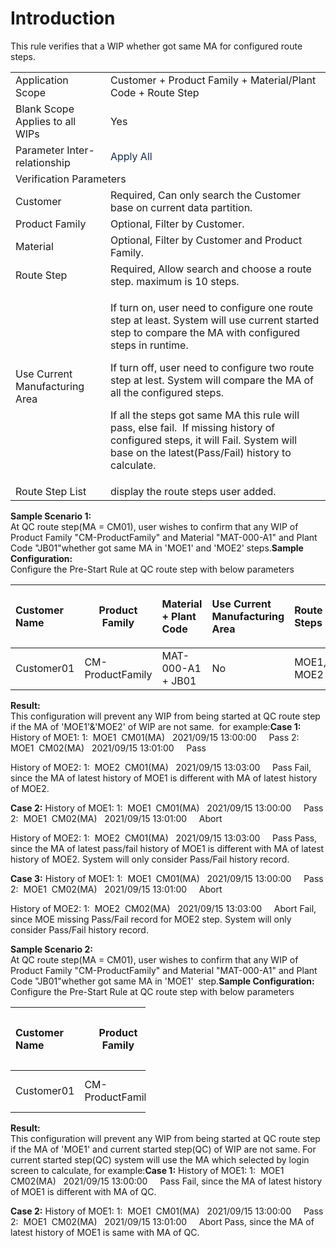 # Introduction

This rule verifies that a WIP whether got same MA for configured route steps.
<table class="confluenceTable"><colgroup><col /><col /></colgroup><tbody><tr><td class="highlight-grey confluenceTd" style="text-align: left;" data-highlight-colour="grey"><a style="text-decoration: none;" href="http://usplnd0wiki01:8090/display/PB/Pre-Start+Rules#Pre-StartRules-ApplicationScope" rel="nofollow">Application Scope</a></td><td style="text-align: left;" class="confluenceTd">Customer + Product Family + Material/Plant Code + Route Step</td></tr><tr><td class="highlight-grey confluenceTd" style="text-align: left;" colspan="1" data-highlight-colour="grey"><a rel="nofollow" style="text-decoration: none;" href="http://usplnd0wiki01:8090/display/PB/Pre-Start+Rules#Pre-StartRules-BlankScope">Blank Scope Applies to all WIPs</a></td><td style="text-align: left;" colspan="1" class="confluenceTd">Yes</td></tr><tr><td class="highlight-grey confluenceTd" style="text-align: left;" data-highlight-colour="grey"><a rel="nofollow" href="http://usplnd0wiki01:8090/display/PB/Pre-Start+Rules#Pre-StartRules-ParamRel" style="text-decoration: none;">Parameter Inter-relationship</a></td><td style="text-align: left;" class="confluenceTd"><span style="color: rgb(23,43,77);">Apply All</span></td></tr><tr><td class="highlight-grey confluenceTd" style="text-align: left;" colspan="2" data-highlight-colour="grey">Verification Parameters</td></tr><tr><td style="text-align: left;" colspan="1" class="confluenceTd">Customer</td><td style="text-align: left;" colspan="1" class="confluenceTd">Required, Can only search the Customer base on current data partition.</td></tr><tr><td colspan="1" class="confluenceTd">Product Family</td><td colspan="1" class="confluenceTd">Optional, Filter by Customer.</td></tr><tr><td style="text-align: left;" colspan="1" class="confluenceTd">Material</td><td style="text-align: left;" colspan="1" class="confluenceTd">Optional, Filter by Customer and Product Family.</td></tr><tr><td style="text-align: left;" colspan="1" class="confluenceTd">Route Step</td><td style="text-align: left;" colspan="1" class="confluenceTd">Required, Allow search and choose a route step. maximum is 10 steps.</td></tr><tr><td colspan="1" class="confluenceTd"><span>Use Current Manufacturing Area</span></td><td colspan="1" class="confluenceTd"><p>If turn on, user need to configure one route step at least. System will use current started step to compare the MA with configured steps in runtime.</p><p>If turn off, user need to configure two route step at lest. System will compare the MA of all the configured steps.</p><p>If all the steps got same MA this rule will pass, else fail.  If missing history of configured steps, it will Fail. System will base on the latest(Pass/Fail) history to calculate. </p></td></tr><tr><td style="text-align: left;" colspan="1" class="confluenceTd">Route Step List</td><td style="text-align: left;" colspan="1" class="confluenceTd">display the route steps user added.</td></tr></tbody></table>



**Sample Scenario 1:**  
At QC route step(MA = CM01), user wishes to confirm that any WIP of Product Family "CM-ProductFamily" and Material "MAT-000-A1" and Plant Code "JB01"whether got same MA in 'MOE1' and 'MOE2' steps.**Sample Configuration:**  
Configure the Pre-Start Rule at QC route step with below parameters<table class="confluenceTable"><colgroup><col /><col /><col /><col /><col /></colgroup><thead><tr><th style="text-align: left;" class="confluenceTh"><p>Customer Name</p></th><th colspan="1" class="confluenceTh">Product Family</th><th style="text-align: left;" class="confluenceTh"><p>Material + Plant Code</p></th><th style="text-align: left;" class="confluenceTh"><p>Use Current Manufacturing Area</p></th><th style="text-align: left;" colspan="1" class="confluenceTh"><p>Route Steps</p></th></tr></thead><tbody><tr><td style="text-align: left;" class="confluenceTd">Customer01</td><td colspan="1" class="confluenceTd">CM-ProductFamily</td><td style="text-align: left;" class="confluenceTd"><span>MAT-000-A1 + JB01</span></td><td style="text-align: left;" class="confluenceTd">No</td><td style="text-align: left;" colspan="1" class="confluenceTd">MOE1, MOE2</td></tr></tbody></table>


**Result:**  
This configuration will prevent any WIP from being started at QC route step if the MA of 'MOE1'&'MOE2' of WIP are not same.  for example:**Case 1:** 
History of MOE1:
1:  MOE1  CM01(MA)   2021/09/15 13:00:00     Pass
2:  MOE1  CM02(MA)   2021/09/15 13:01:00     Pass

History of MOE2:
1:  MOE2  CM01(MA)   2021/09/15 13:03:00     Pass
Fail, since the MA of latest history of MOE1 is different with MA of latest history of MOE2.

**Case 2:** 
History of MOE1:
1:  MOE1  CM01(MA)   2021/09/15 13:00:00     Pass
2:  MOE1  CM02(MA)   2021/09/15 13:01:00     Abort

History of MOE2:
1:  MOE2  CM01(MA)   2021/09/15 13:03:00     Pass
Pass, since the MA of latest pass/fail history of MOE1 is different with MA of latest history of MOE2. System will only consider Pass/Fail history record.

**Case 3:** 
History of MOE1:
1:  MOE1  CM01(MA)   2021/09/15 13:00:00     Pass
2:  MOE1  CM02(MA)   2021/09/15 13:01:00     Abort

History of MOE2:
1:  MOE2  CM02(MA)   2021/09/15 13:03:00     Abort
Fail, since MOE missing Pass/Fail record for MOE2 step. System will only consider Pass/Fail history record.

**Sample Scenario 2:**  
At QC route step(MA = CM01), user wishes to confirm that any WIP of Product Family "CM-ProductFamily" and Material "MAT-000-A1" and Plant Code "JB01"whether got same MA in 'MOE1'  step.**Sample Configuration:**  
Configure the Pre-Start Rule at QC route step with below parameters<table class="relative-table confluenceTable" style="width: 42.8963%;"><colgroup><col style="width: 16.2612%;" /><col style="width: 19.3342%;" /><col style="width: 21.1268%;" /><col style="width: 30.0896%;" /><col style="width: 13.1882%;" /></colgroup><thead><tr><th style="text-align: left;" class="confluenceTh"><p>Customer Name</p></th><th colspan="1" class="confluenceTh">Product Family</th><th style="text-align: left;" class="confluenceTh"><p>Material + Plant Code</p></th><th style="text-align: left;" class="confluenceTh"><p>Use Current Manufacturing Area</p></th><th style="text-align: left;" colspan="1" class="confluenceTh"><p>Route Steps</p></th></tr></thead><tbody><tr><td style="text-align: left;" class="confluenceTd">Customer01</td><td colspan="1" class="confluenceTd">CM-ProductFamily</td><td style="text-align: left;" class="confluenceTd"><span>MAT-000-A1 + JB01</span></td><td style="text-align: left;" class="confluenceTd">Yes</td><td style="text-align: left;" colspan="1" class="confluenceTd">MOE1</td></tr></tbody></table>


**Result:**  
This configuration will prevent any WIP from being started at QC route step if the MA of 'MOE1' and current started step(QC) of WIP are not same. For current started step(QC) system will use the MA which selected by login screen to calculate, for example:**Case 1:** 
History of MOE1:
1:  MOE1  CM02(MA)   2021/09/15 13:00:00     Pass
Fail, since the MA of latest history of MOE1 is different with MA of QC.

**Case 2:** 
History of MOE1:
1:  MOE1  CM01(MA)   2021/09/15 13:00:00     Pass
2:  MOE1  CM02(MA)   2021/09/15 13:01:00     Abort
Pass, since the MA of latest history of MOE1 is same with MA of QC.
